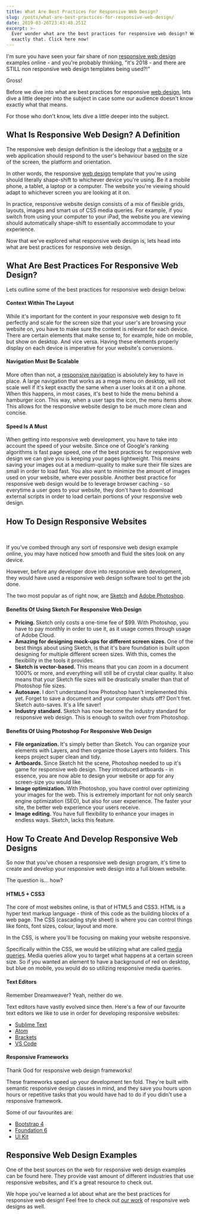 ```yaml
---
title: What Are Best Practices For Responsive Web Design?
slug: /posts/what-are-best-practices-for-responsive-web-design/
date: 2019-03-26T23:43:48.251Z
excerpt: >-
  Ever wonder what are the best practices for responsive web design? We answer
  exactly that. Click here now!
---
```

I'm sure you have seen your fair share of non <a href="https://en.wikipedia.org/wiki/Responsive_web_design" target="_blank" rel="noopener noreferrer">responsive web design</a> examples online - and you're probably thinking,<!--more--> "it's 2018 - and there are STILL non responsive web design templates being used?!"

Gross!

Before we dive into what are best practices for responsive <a href="https://infused.agency/">web design</a>, lets dive a little deeper into the subject in case some our audience doesn't know exactly what that means.

For those who don't know, lets dive a little deeper into the subject.

<h2>What Is Responsive Web Design? A Definition</h2>

The responsive web design definition is the ideology that a <a href="https://infused.agency/">website</a> or a web application should respond to the user's behaviour based on the size of the screen, the platform and orientation.

In other words, the responsive <a href="https://en.wikipedia.org/wiki/Web_design" target="_blank" rel="noopener noreferrer">web design</a> template that you're using should literally shape-shift to whichever device you're using. Be it a mobile phone, a tablet, a laptop or a computer. The website you're viewing should adapt to whichever screen you are looking at it on.

In practice, responsive website design consists of a mix of flexible grids, layouts, images and smart us of CSS media queries. For example, if you switch from using your computer to your iPad, the website you are viewing should automatically shape-shift to essentially accommodate to your experience.

Now that we've explored what responsive web design is, lets head into what are best practices for responsive web design.

<h2>What Are Best Practices For Responsive Web Design?</h2>

Lets outline some of the best practices for responsive web design below:

<h4>Context Within The Layout</h4>

While it's important for the content in your responsive web design to fit perfectly and scale for the screen size that your user's are browsing your website on, you have to make sure the content is relevant for each device. There are certain elements that make sense to, for example, hide on mobile, but show on desktop. And vice versa. Having these elements properly display on each device is imperative for your website's conversions.

<h4>Navigation Must Be Scalable</h4>

More often than not, a <a href="https://www.smashingmagazine.com/2017/04/overview-responsive-navigation-patterns/" target="_blank" rel="noopener noreferrer">responsive navigation</a> is absolutely key to have in place. A large navigation that works as a mega menu on desktop, will not scale well if it's kept exactly the same when a user looks at it on a phone. When this happens, in most cases, it's best to hide the menu behind a hamburger icon. This way, when a user taps the icon, the menu items show. This allows for the responsive website design to be much more clean and concise.

<h4>Speed Is A Must</h4>

When getting into responsive web development, you have to take into account the speed of your website. Since one of Google's ranking algorithms is fast page speed, one of the best practices for responsive web design we can give you is keeping your pages lightweight. This means saving your images out at a medium-quality to make sure their file sizes are small in order to load fast. You also want to minimize the amount of images used on your website, where ever possible. Another best practice for responsive web design would be to leverage browser caching - so everytime a user goes to your website, they don't have to download external scripts in order to load certain portions of your responsive web design.

<h2>How To Design Responsive Websites</h2>

&nbsp;

If you've combed through any sort of responsive web design example online, you may have noticed how smooth and fluid the sites look on any device.

However, before any developer dove into responsive web development, they would have used a responsive web design software tool to get the job done.

The two most popular as of right now, are <a href="https://medium.com/sketch-app-sources/exploration-of-responsive-design-in-sketch-part-1-1af4cf415a82" target="_blank" rel="noopener noreferrer">Sketch</a> and <a href="https://www.smashingmagazine.com/2016/08/photoshop-etiquette-for-responsive-web-design/" target="_blank" rel="noopener noreferrer">Adobe Photoshop</a>.

<h4>Benefits Of Using Sketch For Responsive Web Design</h4>
<ul>
 	<li><strong>Pricing. </strong>Sketch only costs a one-time fee of $99. With Photoshop, you have to pay monthly in order to use it, as it usage comes through usage of Adobe Cloud.</li>
 	<li><b>Amazing for designing mock-ups for different screen sizes. </b>One of the best things about using Sketch, is that it's bare foundation is built upon designing for multiple different screen sizes. With this, comes the flexibility in the tools it provides.</li>
 	<li><strong>Sketch is vector-based. </strong>This means that you can zoom in a document 1000% or more, and everything will still be of crystal clear quality. It also means that your Sketch file sizes will be drastically smaller than that of Photoshop file sizes.</li>
 	<li><strong>Autosave. </strong>I don't understand how Photoshop hasn't implemented this yet. Forget to save a document and your computer shuts off? Don't fret. Sketch auto-saves. It's a life saver!</li>
 	<li><strong>Industry standard. </strong>Sketch has now become the industry standard for responsive web design. This is enough to switch over from Photoshop.</li>
</ul>
<h4>Benefits Of Using Photoshop For Responsive Web Design</h4>
<ul>
 	<li><strong>File organization. </strong>It's simply better than Sketch. You can organize your elements with Layers, and then organize those Layers into folders. This keeps project super clean and tidy.</li>
 	<li><strong>Artboards. </strong>Since Sketch hit the scene, Photoshop needed to up it's game for responsive web design. They introduced artboards - in essence, you are now able to design your website or app for any screen-size you would like.</li>
 	<li><strong>Image optimization. </strong>With Photoshop, you have control over optimizing your images for the web. This is extremely important for not only search engine optimization (SEO), but also for user experience. The faster your site, the better web experience your users receive.</li>
 	<li><strong>Image editing. </strong>You have full flexibility to enhance your images in endless ways. Sketch, lacks this feature.</li>
</ul>
<h2>How To Create And Develop Responsive Web Designs</h2>

So now that you've chosen a responsive web design program, it's time to create and develop your responsive web design into a full blown website.

The question is... how?

<h4>HTML5 + CSS3</h4>

The core of most websites online, is that of HTML5 and CSS3. HTML is a hyper text markup language - think of this code as the building blocks of a web page. The CSS (cascading style sheet) is where you can control things like fonts, font sizes, colour, layout and more.

In the CSS, is where you'll be focusing on making your website responsive.

Specifically within the CSS, we would be utilizing what are called <a href="https://developer.mozilla.org/en-US/docs/Web/CSS/Media_Queries/Using_media_queries" target="_blank" rel="noopener noreferrer">media queries</a>. Media queries allow you to target what happens at a certain screen size. So if you wanted an element to have a background of red on desktop, but blue on mobile, you would do so utilizing responsive media queries.

<h4>Text Editors</h4>

Remember Dreamweaver? Yeah, neither do we.

Text editors have vastly evolved since then. Here's a few of our favourite text editors we like to use in order for developing responsive websites:

<ul>
 	<li><a href="https://www.sublimetext.com/" target="_blank" rel="noopener noreferrer">Sublime Text</a></li>
 	<li><a href="https://atom.io/" target="_blank" rel="noopener noreferrer">Atom</a></li>
 	<li><a href="http://brackets.io/" target="_blank" rel="noopener noreferrer">Brackets</a></li>
 	<li><a href="https://code.visualstudio.com/" target="_blank" rel="noopener noreferrer">VS Code</a></li>
</ul>
<h4>Responsive Frameworks</h4>

Thank God for responsive web design frameworks!

These frameworks speed up your development ten fold. They're built with semantic responsive design classes in mind, and they save you hours upon hours or repetitive tasks that you would have had to do if you didn't use a responsive framework.

Some of our favourites are:

<ul>
 	<li><a href="https://getbootstrap.com/" target="_blank" rel="noopener noreferrer">Bootstrap 4</a></li>
 	<li><a href="https://foundation.zurb.com/" target="_blank" rel="noopener noreferrer">Foundation 6</a></li>
 	<li><a href="https://getuikit.com/" target="_blank" rel="noopener noreferrer">UI Kit</a></li>
</ul>
<h2>Responsive Web Design Examples</h2>

One of the best sources on the web for responsive web design examples can be found here. They provide vast amount of different industries that use responsive websites, and it's a great resource to check out.

We hope you've learned a lot about what are the best practices for responsive web design! Feel free to check out <a href="https://infused.agency/work">our work</a> of responsive web designs as well.
